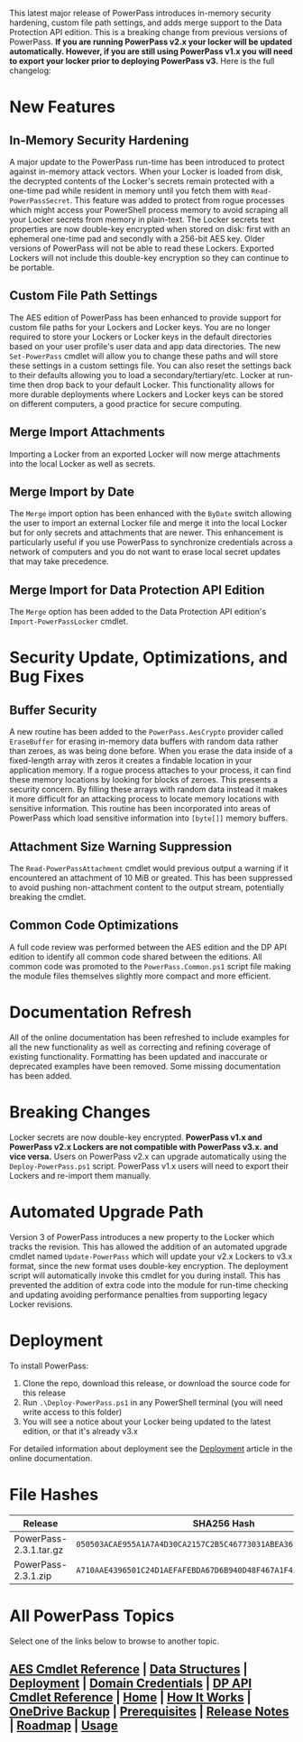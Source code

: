 This latest major release of PowerPass introduces in-memory security hardening, custom file path settings, and adds merge support to the Data Protection API edition. This is a breaking change from previous versions of PowerPass. **If you are running PowerPass v2.x your locker will be updated automatically. However, if you are still using PowerPass v1.x you will need to export your locker prior to deploying PowerPass v3.** Here is the full changelog:
# New Features
## In-Memory Security Hardening
A major update to the PowerPass run-time has been introduced to protect against in-memory attack vectors. When your Locker is loaded from disk, the decrypted contents of the Locker's secrets remain protected with a one-time pad while resident in memory until you fetch them with `Read-PowerPassSecret`. This feature was added to protect from rogue processes which might access your PowerShell process memory to avoid scraping all your Locker secrets from memory in plain-text. The Locker secrets text properties are now double-key encrypted when stored on disk: first with an ephemeral one-time pad and secondly with a 256-bit AES key. Older versions of PowerPass will not be able to read these Lockers. Exported Lockers will not include this double-key encryption so they can continue to be portable.
## Custom File Path Settings
The AES edition of PowerPass has been enhanced to provide support for custom file paths for your Lockers and Locker keys. You are no longer required to store your Lockers or Locker keys in the default directories based on your user profile's user data and app data directories. The new `Set-PowerPass` cmdlet will allow you to change these paths and will store these settings in a custom settings file. You can also reset the settings back to their defaults allowing you to load a secondary/tertiary/etc. Locker at run-time then drop back to your default Locker. This functionality allows for more durable deployments where Lockers and Locker keys can be stored on different computers, a good practice for secure computing.
## Merge Import Attachments
Importing a Locker from an exported Locker will now merge attachments into the local Locker as well as secrets.
## Merge Import by Date
The `Merge` import option has been enhanced with the `ByDate` switch allowing the user to import an external Locker file and merge it into the local Locker but for only secrets and attachments that are newer. This enhancement is particularly useful if you use PowerPass to synchronize credentials across a network of computers and you do not want to erase local secret updates that may take precedence.
## Merge Import for Data Protection API Edition
The `Merge` option has been added to the Data Protection API edition's `Import-PowerPassLocker` cmdlet.
# Security Update, Optimizations, and Bug Fixes
## Buffer Security
A new routine has been added to the `PowerPass.AesCrypto` provider called `EraseBuffer` for erasing in-memory data buffers with random data rather than zeroes, as was being done before. When you erase the data inside of a fixed-length array with zeros it creates a findable location in your application memory. If a rogue process attaches to your process, it can find these memory locations by looking for blocks of zeroes. This presents a security concern. By filling these arrays with random data instead it makes it more difficult for an attacking process to locate memory locations with sensitive information. This routine has been incorporated into areas of PowerPass which load sensitive information into `[byte[]]` memory buffers.
## Attachment Size Warning Suppression
The `Read-PowerPassAttachment` cmdlet would previous output a warning if it encountered an attachment of 10 MiB or greated. This has been suppressed to avoid pushing non-attachment content to the output stream, potentially breaking the cmdlet.
## Common Code Optimizations
A full code review was performed between the AES edition and the DP API edition to identify all common code shared between the editions. All common code was promoted to the `PowerPass.Common.ps1` script file making the module files themselves slightly more compact and more efficient.
# Documentation Refresh
All of the online documentation has been refreshed to include examples for all the new functionality as well as correcting and refining coverage of existing functionality. Formatting has been updated and inaccurate or deprecated examples have been removed. Some missing documentation has been added.
# Breaking Changes
Locker secrets are now double-key encrypted. **PowerPass v1.x and PowerPass v2.x Lockers are not compatible with PowerPass v3.x. and vice versa.** Users on PowerPass v2.x can upgrade automatically using the `Deploy-PowerPass.ps1` script. PowerPass v1.x users will need to export their Lockers and re-import them manually.
# Automated Upgrade Path
Version 3 of PowerPass introduces a new property to the Locker which tracks the revision. This has allowed the addition of an automated upgrade cmdlet named `Update-PowerPass` which will update your v2.x Lockers to v3.x format, since the new format uses double-key encryption. The deployment script will automatically invoke this cmdlet for you during install. This has prevented the addition of extra code into the module for run-time checking and updating avoiding performance penalties from supporting legacy Locker revisions.
# Deployment
To install PowerPass:
1. Clone the repo, download this release, or download the source code for this release
2. Run `.\Deploy-PowerPass.ps1` in any PowerShell terminal (you will need write access to this folder)
3. You will see a notice about your Locker being updated to the latest edition, or that it's already v3.x

For detailed information about deployment see the [Deployment](https://chopinrlz.github.io/powerpass/deployment) article in the online documentation.
# File Hashes
| Release                 | SHA256 Hash                                                        |
| ----------------------- | ------------------------------------------------------------------ |
| PowerPass-2.3.1.tar.gz  | `050503ACAE955A1A7A4D30CA2157C2B5C46773031ABEA36618C2F7139F739C69` |
| PowerPass-2.3.1.zip     | `A710AAE4396501C24D1AEFAFEBDA67D6B940D48F467A1F4AC3C28C34B3A4926C` |

# All PowerPass Topics
Select one of the links below to browse to another topic.
## [AES Cmdlet Reference](https://chopinrlz.github.io/powerpass/aes-cmdlet-ref) | [Data Structures](https://chopinrlz.github.io/powerpass/data-structures) | [Deployment](https://chopinrlz.github.io/powerpass/deployment) | [Domain Credentials](https://chopinrlz.github.io/powerpass/domain-credentials) | [DP API Cmdlet Reference](https://chopinrlz.github.io/powerpass/dpapi-cmdlet-ref) | [Home](https://chopinrlz.github.io/powerpass) | [How It Works](https://chopinrlz.github.io/powerpass/readme-cont) | [OneDrive Backup](https://chopinrlz.github.io/powerpass/onedrivebackup) | [Prerequisites](https://chopinrlz.github.io/powerpass/prerequisites) | [Release Notes](https://chopinrlz.github.io/powerpass/release-notes) | [Roadmap](https://chopinrlz.github.io/powerpass/roadmap) | [Usage](https://chopinrlz.github.io/powerpass/usage)